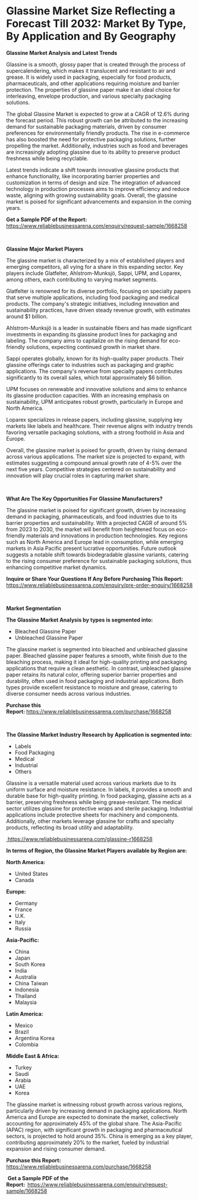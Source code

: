 <p><h1>Glassine Market Size Reflecting a Forecast Till 2032: Market By Type, By Application and By Geography</h1></p><p><strong>Glassine Market Analysis and Latest Trends</strong></p>
<p><p>Glassine is a smooth, glossy paper that is created through the process of supercalendering, which makes it translucent and resistant to air and grease. It is widely used in packaging, especially for food products, pharmaceuticals, and other applications requiring moisture and barrier protection. The properties of glassine paper make it an ideal choice for interleaving, envelope production, and various specialty packaging solutions.</p><p>The global Glassine Market is expected to grow at a CAGR of 12.6% during the forecast period. This robust growth can be attributed to the increasing demand for sustainable packaging materials, driven by consumer preferences for environmentally friendly products. The rise in e-commerce has also boosted the need for protective packaging solutions, further propelling the market. Additionally, industries such as food and beverages are increasingly adopting glassine due to its ability to preserve product freshness while being recyclable.</p><p>Latest trends indicate a shift towards innovative glassine products that enhance functionality, like incorporating barrier properties and customization in terms of design and size. The integration of advanced technology in production processes aims to improve efficiency and reduce waste, aligning with growing sustainability goals. Overall, the glassine market is poised for significant advancements and expansion in the coming years.</p></p>
<p><strong>Get a Sample PDF of the Report:&nbsp;</strong> <a href="https://www.reliablebusinessarena.com/enquiry/request-sample/1668258?utm_campaign=1841&utm_medium=2&utm_source=Github&utm_content=ia&utm_term=17042025&utm_id=glassine">https://www.reliablebusinessarena.com/enquiry/request-sample/1668258</a></p>
<p>&nbsp;</p>
<p><strong>Glassine Major Market Players</strong></p>
<p><p>The glassine market is characterized by a mix of established players and emerging competitors, all vying for a share in this expanding sector. Key players include Glatfelter, Ahlstrom-Munksjö, Sappi, UPM, and Loparex, among others, each contributing to varying market segments.</p><p>Glatfelter is renowned for its diverse portfolio, focusing on specialty papers that serve multiple applications, including food packaging and medical products. The company's strategic initiatives, including innovation and sustainability practices, have driven steady revenue growth, with estimates around $1 billion.</p><p>Ahlstrom-Munksjö is a leader in sustainable fibers and has made significant investments in expanding its glassine product lines for packaging and labeling. The company aims to capitalize on the rising demand for eco-friendly solutions, expecting continued growth in market share.</p><p>Sappi operates globally, known for its high-quality paper products. Their glassine offerings cater to industries such as packaging and graphic applications. The company's revenue from specialty papers contributes significantly to its overall sales, which total approximately $6 billion.</p><p>UPM focuses on renewable and innovative solutions and aims to enhance its glassine production capacities. With an increasing emphasis on sustainability, UPM anticipates robust growth, particularly in Europe and North America.</p><p>Loparex specializes in release papers, including glassine, supplying key markets like labels and healthcare. Their revenue aligns with industry trends favoring versatile packaging solutions, with a strong foothold in Asia and Europe.</p><p>Overall, the glassine market is poised for growth, driven by rising demand across various applications. The market size is projected to expand, with estimates suggesting a compound annual growth rate of 4-5% over the next five years. Competitive strategies centered on sustainability and innovation will play crucial roles in capturing market share.</p></p>
<p>&nbsp;</p>
<p><strong>What Are The Key Opportunities For Glassine Manufacturers?</strong></p>
<p><p>The glassine market is poised for significant growth, driven by increasing demand in packaging, pharmaceuticals, and food industries due to its barrier properties and sustainability. With a projected CAGR of around 5% from 2023 to 2030, the market will benefit from heightened focus on eco-friendly materials and innovations in production technologies. Key regions such as North America and Europe lead in consumption, while emerging markets in Asia Pacific present lucrative opportunities. Future outlook suggests a notable shift towards biodegradable glassine variants, catering to the rising consumer preference for sustainable packaging solutions, thus enhancing competitive market dynamics.</p></p>
<p><strong>Inquire or Share Your Questions If Any Before Purchasing This Report:</strong> <a href="https://www.reliablebusinessarena.com/enquiry/pre-order-enquiry/1668258?utm_campaign=1841&utm_medium=2&utm_source=Github&utm_content=ia&utm_term=17042025&utm_id=glassine">https://www.reliablebusinessarena.com/enquiry/pre-order-enquiry/1668258</a></p>
<p>&nbsp;</p>
<p><strong>Market Segmentation</strong></p>
<p><strong>The Glassine Market Analysis by types is segmented into:</strong></p>
<p><ul><li>Bleached Glassine Paper</li><li>Unbleached Glassine Paper</li></ul></p>
<p><p>The glassine market is segmented into bleached and unbleached glassine paper. Bleached glassine paper features a smooth, white finish due to the bleaching process, making it ideal for high-quality printing and packaging applications that require a clean aesthetic. In contrast, unbleached glassine paper retains its natural color, offering superior barrier properties and durability, often used in food packaging and industrial applications. Both types provide excellent resistance to moisture and grease, catering to diverse consumer needs across various industries.</p></p>
<p><strong>Purchase this Report:&nbsp;</strong><a href="https://www.reliablebusinessarena.com/purchase/1668258?utm_campaign=1841&utm_medium=2&utm_source=Github&utm_content=ia&utm_term=17042025&utm_id=glassine">https://www.reliablebusinessarena.com/purchase/1668258</a></p>
<p>&nbsp;</p>
<p><strong>The Glassine Market Industry Research by Application is segmented into:</strong></p>
<p><ul><li>Labels</li><li>Food Packaging</li><li>Medical</li><li>Industrial</li><li>Others</li></ul></p>
<p><p>Glassine is a versatile material used across various markets due to its uniform surface and moisture resistance. In labels, it provides a smooth and durable base for high-quality printing. In food packaging, glassine acts as a barrier, preserving freshness while being grease-resistant. The medical sector utilizes glassine for protective wraps and sterile packaging. Industrial applications include protective sheets for machinery and components. Additionally, other markets leverage glassine for crafts and specialty products, reflecting its broad utility and adaptability.</p></p>
<p><a href="https://www.reliablebusinessarena.com/glassine-r1668258?utm_campaign=1841&utm_medium=2&utm_source=Github&utm_content=ia&utm_term=17042025&utm_id=glassine">&nbsp;https://www.reliablebusinessarena.com/glassine-r1668258</a></p>
<p><strong>In terms of Region, the Glassine Market Players available by Region are:</strong></p>
<p>
    <p> <strong> North America: </strong>
        <ul>
            <li>United States</li>
            <li>Canada</li>
        </ul>
        </p> 
    <p> <strong> Europe: </strong>
        <ul>
            <li>Germany</li>
            <li>France</li>
            <li>U.K.</li>
            <li>Italy</li>
            <li>Russia</li>
        </ul>
        </p> 
    <p> <strong> Asia-Pacific: </strong>
        <ul>
            <li>China</li>
            <li>Japan</li>
            <li>South Korea</li>
            <li>India</li>
            <li>Australia</li>
            <li>China Taiwan</li>
            <li>Indonesia</li>
            <li>Thailand</li>
            <li>Malaysia</li>
        </ul>
        </p> 
    <p> <strong> Latin America: </strong>
        <ul>
            <li>Mexico</li>
            <li>Brazil</li>
            <li>Argentina Korea</li>
            <li>Colombia</li>
        </ul>
        </p> 
    <p> <strong> Middle East & Africa: </strong>
        <ul>
            <li>Turkey</li>
            <li>Saudi</li>
            <li>Arabia</li>
            <li>UAE</li>
            <li>Korea</li>
        </ul>
    </p>
    </p>
<p><p>The glassine market is witnessing robust growth across various regions, particularly driven by increasing demand in packaging applications. North America and Europe are expected to dominate the market, collectively accounting for approximately 45% of the global share. The Asia-Pacific (APAC) region, with significant growth in packaging and pharmaceutical sectors, is projected to hold around 35%. China is emerging as a key player, contributing approximately 20% to the market, fueled by industrial expansion and rising consumer demand.</p></p>
<p><strong>Purchase this Report: </strong><a href="https://www.reliablebusinessarena.com/purchase/1668258?utm_campaign=1841&utm_medium=2&utm_source=Github&utm_content=ia&utm_term=17042025&utm_id=glassine">https://www.reliablebusinessarena.com/purchase/1668258</a></p>
<p>&nbsp;<strong>Get a Sample PDF of the Report:&nbsp;&nbsp;</strong><a href="https://www.reliablebusinessarena.com/enquiry/request-sample/1668258?utm_campaign=1841&utm_medium=2&utm_source=Github&utm_content=ia&utm_term=17042025&utm_id=glassine">https://www.reliablebusinessarena.com/enquiry/request-sample/1668258</a></p>
<p><strong></strong></p>
<p><p></p><p></p><p></p></p>